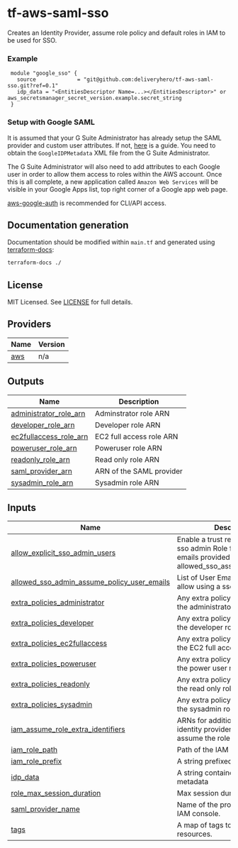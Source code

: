 # tf-aws-saml-sso

Creates an Identity Provider, assume role policy and default roles in IAM to be used for SSO.

### Example

```hcl
 module "google_sso" {
   source             = "git@github.com:deliveryhero/tf-aws-saml-sso.git?ref=0.1"
   idp_data = "<EntitiesDescriptor Name=...></EntitiesDescriptor>" or aws_secretsmanager_secret_version.example.secret_string
 }
```

### Setup with Google SAML

It is assumed that your G Suite Administrator has already setup the SAML provider and custom user attributes. If not, [here](https://medium.com/proud2becloud/single-sign-on-with-g-suite-on-the-amazon-web-services-console-d506fda88c90) is a guide. You need to obtain the `GoogleIDPMetadata` XML file from the G Suite Administrator.

The G Suite Administrator will also need to add attributes to each Google user in order to allow them access to roles within the AWS account. Once this is all complete, a new application called `Amazon Web Services` will be visible in your Google Apps list, top right corner of a Google app web page.

[aws-google-auth](https://github.com/cevoaustralia/aws-google-auth) is recommended for CLI/API access.

## Documentation generation

Documentation should be modified within `main.tf` and generated using [terraform-docs](https://github.com/segmentio/terraform-docs):

```bash
terraform-docs ./
```

## License
MIT Licensed. See [LICENSE](https://github.com/deliveryhero/tf-ssh-bastion/tree/master/LICENSE) for full details.

<!-- BEGIN_TF_DOCS -->


## Providers

| Name | Version |
|------|---------|
| <a name="provider_aws"></a> [aws](#provider\_aws) | n/a |

## Outputs

| Name | Description |
|------|-------------|
| <a name="output_administrator_role_arn"></a> [administrator\_role\_arn](#output\_administrator\_role\_arn) | Adminstrator role ARN |
| <a name="output_developer_role_arn"></a> [developer\_role\_arn](#output\_developer\_role\_arn) | Developer role ARN |
| <a name="output_ec2fullaccess_role_arn"></a> [ec2fullaccess\_role\_arn](#output\_ec2fullaccess\_role\_arn) | EC2 full access role ARN |
| <a name="output_poweruser_role_arn"></a> [poweruser\_role\_arn](#output\_poweruser\_role\_arn) | Poweruser role ARN |
| <a name="output_readonly_role_arn"></a> [readonly\_role\_arn](#output\_readonly\_role\_arn) | Read only role ARN |
| <a name="output_saml_provider_arn"></a> [saml\_provider\_arn](#output\_saml\_provider\_arn) | ARN of the SAML provider |
| <a name="output_sysadmin_role_arn"></a> [sysadmin\_role\_arn](#output\_sysadmin\_role\_arn) | Sysadmin role ARN |

## Inputs

| Name | Description | Type | Default | Required |
|------|-------------|------|---------|:--------:|
| <a name="input_allow_explicit_sso_admin_users"></a> [allow\_explicit\_sso\_admin\_users](#input\_allow\_explicit\_sso\_admin\_users) | Enable a trust relationship of the sso admin Role for certain user emails provided with allowed\_sso\_assume\_policy\_users | `boolean` | `false` | no |
| <a name="input_allowed_sso_admin_assume_policy_user_emails"></a> [allowed\_sso\_admin\_assume\_policy\_user\_emails](#input\_allowed\_sso\_admin\_assume\_policy\_user\_emails) | List of User Emails to explicitly allow using a sso admin role | `list(string)` | `[]` | no |
| <a name="input_extra_policies_administrator"></a> [extra\_policies\_administrator](#input\_extra\_policies\_administrator) | Any extra policy ARNs to attach to the administrator role | `list(any)` | `[]` | no |
| <a name="input_extra_policies_developer"></a> [extra\_policies\_developer](#input\_extra\_policies\_developer) | Any extra policy ARNs to attach to the developer role | `list(any)` | `[]` | no |
| <a name="input_extra_policies_ec2fullaccess"></a> [extra\_policies\_ec2fullaccess](#input\_extra\_policies\_ec2fullaccess) | Any extra policy ARNs to attach to the EC2 full access role | `list(any)` | `[]` | no |
| <a name="input_extra_policies_poweruser"></a> [extra\_policies\_poweruser](#input\_extra\_policies\_poweruser) | Any extra policy ARNs to attach to the power user role | `list(any)` | `[]` | no |
| <a name="input_extra_policies_readonly"></a> [extra\_policies\_readonly](#input\_extra\_policies\_readonly) | Any extra policy ARNs to attach to the read only role | `list(any)` | `[]` | no |
| <a name="input_extra_policies_sysadmin"></a> [extra\_policies\_sysadmin](#input\_extra\_policies\_sysadmin) | Any extra policy ARNs to attach to the sysadmin role | `list(any)` | `[]` | no |
| <a name="input_iam_assume_role_extra_identifiers"></a> [iam\_assume\_role\_extra\_identifiers](#input\_iam\_assume\_role\_extra\_identifiers) | ARNs for additional federated identity providers that can assume the roles | `list(any)` | `[]` | no |
| <a name="input_iam_role_path"></a> [iam\_role\_path](#input\_iam\_role\_path) | Path of the IAM roles. | `string` | `"/sso/"` | no |
| <a name="input_iam_role_prefix"></a> [iam\_role\_prefix](#input\_iam\_role\_prefix) | A string prefixed to all role names | `string` | `"sso-"` | no |
| <a name="input_idp_data"></a> [idp\_data](#input\_idp\_data) | A string contained saml IDP metadata | `string` | n/a | yes |
| <a name="input_role_max_session_duration"></a> [role\_max\_session\_duration](#input\_role\_max\_session\_duration) | Max session duration in seconds | `string` | `"43200"` | no |
| <a name="input_saml_provider_name"></a> [saml\_provider\_name](#input\_saml\_provider\_name) | Name of the provider. Visible in IAM console. | `string` | n/a | yes |
| <a name="input_tags"></a> [tags](#input\_tags) | A map of tags to add to all resources. | `map(string)` | `{}` | no |
<!-- END_TF_DOCS -->
